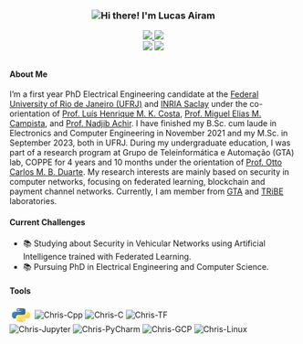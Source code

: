 <h3 align="center"><img src="https://media.giphy.com/media/hvRJCLFzcasrR4ia7z/giphy.gif" width="30px">Hi there! I'm Lucas Airam </h3>

<div align="center">
  <a href="https://github.com/airaml">
  <img height="180em" src="https://github-readme-stats.vercel.app/api?username=airaml&show_icons=true&theme=dark&include_all_commits=true&count_private=true">
  <img height="180em" src="https://github-readme-stats.vercel.app/api/top-langs/?username=airaml&layout=compact&langs_count=7&theme=dark">
</div>
  
<div align="center">
  <a href="mailto:airaml@gta.ufrj.br"><img src="https://img.shields.io/badge/Gmail-D14836?style=for-the-badge&logo=gmail&logoColor=white" target="_blank"></a>
  <a href="https://www.linkedin.com/in/airaml/" target="_blank"><img src="https://img.shields.io/badge/-LinkedIn-%230077B5?style=for-the-badge&logo=linkedin&logoColor=white" target="_blank"></a> 
</div>
  
##
  
<h4 align="left">About Me</h4>

I’m a first year PhD Electrical Engineering candidate at the <a href="https://ufrj.br/">Federal University of Rio de Janeiro (UFRJ)</a> and <a href="https://inria.fr/fr/centre-inria-de-saclay">INRIA Saclay</a> under the co-orientation of <a href="https://gta.ufrj.br/~luish/">Prof. Luís Henrique M. K. Costa</a>, <a href="https://gta.ufrj.br/~miguel/">Prof. Miguel Elias M. Campista</a>, and <a href="https://sites.google.com/view/nadjib-achir/home">Prof. Nadjib Achir</a>. I have finished my B.Sc. cum laude in Electronics and Computer Engineering in November 2021 and my M.Sc. in September 2023, both in UFRJ. During my undergraduate education, I was part of a research program at Grupo de Teleinformática e Automação (GTA) lab, COPPE for 4 years and 10 months under the orientation of <a href="https://gta.ufrj.br/~otto/">Prof. Otto Carlos M. B. Duarte</a>. My research interests are mainly based on security in computer networks, focusing on federated learning, blockchain and payment channel networks. Currently, I am member from <a href="https://gta.ufrj.br/">GTA</a> and <a href="https://inria.fr/en/tribe">TRiBE</a> laboratories.
  
<h4 align="left">Current Challenges</h4>
  
- 📚 Studying about Security in Vehicular Networks using Artificial Intelligence trained with Federated Learning.
- 📚 Pursuing PhD in Electrical Engineering and Computer Science.
  
<h4 align="left">Tools</h4>
<div style="display: inline_block">
  <img align="center" alt="Chris-Python" height="30" width="40" src="https://raw.githubusercontent.com/devicons/devicon/master/icons/python/python-original.svg">
  <img align="center" alt="Chris-Cpp" height="30" width="40" src="https://cdn.jsdelivr.net/gh/devicons/devicon/icons/cplusplus/cplusplus-original.svg">
  <img align="center" alt="Chris-C" height="30" width="40" src="https://cdn.jsdelivr.net/gh/devicons/devicon/icons/c/c-original.svg">
  <img align="center" alt="Chris-TF" height="30" width="40" src="https://cdn.jsdelivr.net/gh/devicons/devicon/icons/tensorflow/tensorflow-original.svg">
  
  <br>
  
  <img align="center" alt="Chris-Jupyter" height="30" width="40" src="https://cdn.jsdelivr.net/gh/devicons/devicon/icons/jupyter/jupyter-original.svg">
  <img align="center" alt="Chris-PyCharm" height="30" width="40" src="https://cdn.jsdelivr.net/gh/devicons/devicon/icons/pycharm/pycharm-original.svg">
  <img align="center" alt="Chris-GCP" height="30" width="40" src="https://cdn.jsdelivr.net/gh/devicons/devicon/icons/googlecloud/googlecloud-original.svg">
  <img align="center" alt="Chris-Linux" height="30" width="40" src="https://cdn.jsdelivr.net/gh/devicons/devicon/icons/linux/linux-original.svg">
</div>
